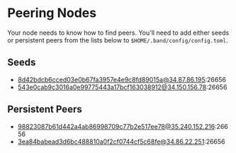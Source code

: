 # Peering Nodes

Your node needs to know how to find peers. You'll need to add either seeds or persistent peers from the lists below to `$HOME/.band/config/config.toml`.

## Seeds
- 8d42bdcb6cced03e0b67fa3957e4e9c8fd89015a@34.87.86.195:26656
- 543e0cab9c3016a0e99775443a17bcf163038912@34.150.156.78:26656

## Persistent Peers
- 98823087b61d442a4ab86998709c77b2e517ee78@35.240.152.216:26656
- 3ea84babead3d6bc488810a0f2cf0744cf5c68fe@34.86.22.251:26656
